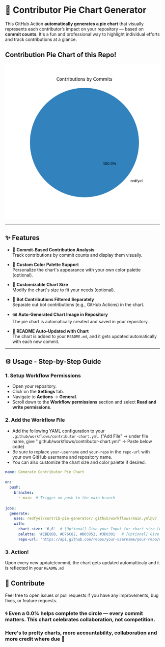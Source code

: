 # 🧁 Contributor Pie Chart Generator

This GitHub Action **automatically generates a pie chart** that visually represents each contributor’s impact on your repository — based on **commit counts**. It's a fun and professional way to highlight individual efforts and track contributions at a glance.

## Contribution Pie Chart of this Repo!
![Contributor Pie](contributor-pie.png)

---

## ✨ Features

- 🎯 **Commit-Based Contribution Analysis**  
  Track contributions by commit counts and display them visually.

- 🎨 **Custom Color Palette Support**  
  Personalize the chart's appearance with your own color palette (optional).

- 📏 **Customizable Chart Size**  
  Modify the chart's size to fit your needs (optional).

- 🤖 **Bot Contributions Filtered Separately**  
  Separate out bot contributions (e.g., GitHub Actions) in the chart.

- 🖼️ **Auto-Generated Chart Image in Repository**  
  The pie chart is automatically created and saved in your repository.

- 📝 **README Auto-Updated with Chart**  
  The chart is added to your `README.md`, and it gets updated automatically with each new commit.
---

## ⚙️ Usage - Step-by-Step Guide

### 1. Setup Workflow Permissions
- Open your repository.
- Click on the **Settings** tab.
- Navigate to **Actions** → **General**.
- Scroll down to the **Workflow permissions** section and select **Read and write permissions**.

### 2. Add the Workflow File
- Add the following YAML configuration to your `.github/workflows/contributor-chart.yml`. ("Add File" → under file name, give ".github/workflows/contributor-chart.yml" → Paste below code)
- Be sure to replace `your-username` and `your-repo` in the `repo-url` with your own GitHub username and repository name.
- You can also customize the chart size and color palette if desired.

```yaml
name: Generate Contributor Pie Chart

on:
  push:
    branches:
      - main  # Trigger on push to the main branch

jobs:
  generate:
    uses: redfyel/contrib-pie-generator/.github/workflows/main.yml@v7
    with:
      chart-size: '6,6'  # [Optional] Give your Input for chart size (width,height)
      palette: '#EBE8DB, #D76C82, #B03052, #3D0301'  # [Optional] Give your Custom color palette (comma-separated hex values)
      repo-url: 'https://api.github.com/repos/your-username/your-repo/contributors'  # Replace with your repository info
```

### 3. Action!
Upon every new update/commit, the chart gets updated automatticaly and it is reflected in your `README.md`

## 🙌 Contribute
Feel free to open issues or pull requests if you have any improvements, bug fixes, or feature requests.

### 🌀 Even a 0.0% helps complete the circle — every commit matters. This chart celebrates collaboration, not competition. 
### Here's to pretty charts, more accountability, collaboration and more credit where due 🖤
